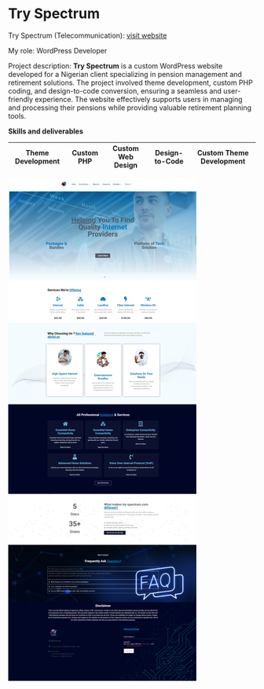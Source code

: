 # Try Spectrum

  Try Spectrum (Telecommunication): [visit website](https://try-spectrum.com/)

  My role: WordPress Developer

  Project description:
  **Try Spectrum** is a custom WordPress website developed for a Nigerian client specializing in pension management and retirement solutions. The project involved theme development, custom PHP coding, and design-to-code conversion, ensuring a seamless and user-friendly experience. The website effectively supports users in managing and processing their pensions while providing valuable retirement planning tools.

  **Skills and deliverables**

  | Theme Development | Custom PHP | Custom Web Design | Design-to-Code | Custom Theme Development |
  |-------------------|------------|-------------------|----------------|--------------------------|

  
  <img src="./images/try-sepctrum-NEW.jpeg" alt="tryspectrumimage"/>

  
    
